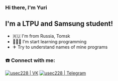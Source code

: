### Hi there, I'm Yuri

## I'm a LTPU and Samsung student!
- 🇷🇺 I'm from Russia, Tomsk
- 👨🏻‍🎓 I’m start learning  programming
- ✈ Try to understand names of mine programs

### ☎️ Connect with me:

[<img alt="usec228 | VK" src="https://img.shields.io/badge/-Vk-2D2F37.svg?logo=vk&style=for-the-badge" />](https://vk.com/usec228)
[<img alt="usec228 | Telegram" src="https://img.shields.io/badge/-Telegram-2CA5E0.svg?logo=telegram&style=for-the-badge" />](https://t.me/usec228)

<br/>
<br/>
<br/>
<br/>

<!--
**Prostochell-228/Prostochell-228** is a ✨ _special_ ✨ repository because its `README.md` (this file) appears on your GitHub profile.

Here are some ideas to get you started:

- 🔭 I’m currently working on ...
- 🌱 I’m currently learning ...
- 👯 I’m looking to collaborate on ...
- 🤔 I’m looking for help with ...
- 💬 Ask me about ...
- 📫 How to reach me: ...
- 😄 Pronouns: ...
- ⚡ Fun fact: ...
-->
